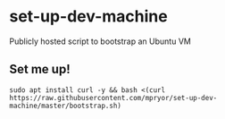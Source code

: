 # set-up-dev-machine
Publicly hosted script to bootstrap an Ubuntu VM

## Set me up!
`sudo apt install curl -y && bash <(curl https://raw.githubusercontent.com/mpryor/set-up-dev-machine/master/bootstrap.sh)`
